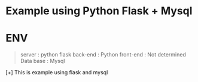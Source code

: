 Example using Python Flask + Mysql 
==================================
# ENV
> server : python flask 
> back-end : Python 
> front-end : Not determined
> Data base : Mysql 

[+] This is example using flask and mysql
